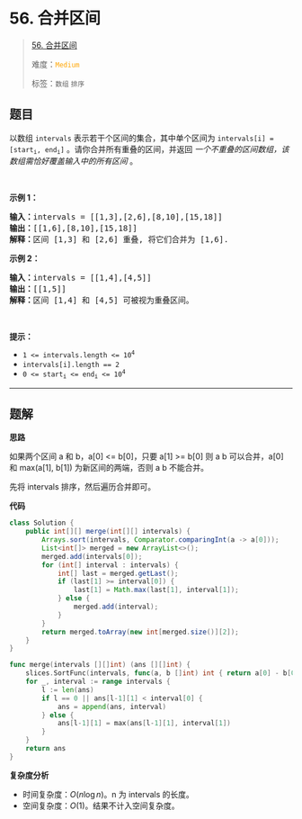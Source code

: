 # 56. 合并区间

> [56. 合并区间](https://leetcode.cn/problems/merge-intervals/)
>
> 难度：<font color=orange>`Medium`</font>
>
> 标签：`数组` `排序`

## 题目

<p>以数组 <code>intervals</code> 表示若干个区间的集合，其中单个区间为 <code>intervals[i] = [start<sub>i</sub>, end<sub>i</sub>]</code> 。请你合并所有重叠的区间，并返回&nbsp;<em>一个不重叠的区间数组，该数组需恰好覆盖输入中的所有区间</em>&nbsp;。</p>

<p>&nbsp;</p>

<p><strong>示例 1：</strong></p>

<pre>
<strong>输入：</strong>intervals = [[1,3],[2,6],[8,10],[15,18]]
<strong>输出：</strong>[[1,6],[8,10],[15,18]]
<strong>解释：</strong>区间 [1,3] 和 [2,6] 重叠, 将它们合并为 [1,6].
</pre>

<p><strong>示例&nbsp;2：</strong></p>

<pre>
<strong>输入：</strong>intervals = [[1,4],[4,5]]
<strong>输出：</strong>[[1,5]]
<strong>解释：</strong>区间 [1,4] 和 [4,5] 可被视为重叠区间。</pre>

<p>&nbsp;</p>

<p><strong>提示：</strong></p>

<ul>
	<li><code>1 &lt;= intervals.length &lt;= 10<sup>4</sup></code></li>
	<li><code>intervals[i].length == 2</code></li>
	<li><code>0 &lt;= start<sub>i</sub> &lt;= end<sub>i</sub> &lt;= 10<sup>4</sup></code></li>
</ul>


--------------------

## 题解

**思路**

如果两个区间 a 和 b，a[0] <= b[0]，只要 a[1] >= b[0] 则 a b 可以合并，a[0] 和 max(a[1], b[1]) 为新区间的两端，否则 a b 不能合并。

先将 intervals 排序，然后遍历合并即可。

**代码**

```java
class Solution {
    public int[][] merge(int[][] intervals) {
        Arrays.sort(intervals, Comparator.comparingInt(a -> a[0]));
        List<int[]> merged = new ArrayList<>();
        merged.add(intervals[0]);
        for (int[] interval : intervals) {
            int[] last = merged.getLast();
            if (last[1] >= interval[0]) {
                last[1] = Math.max(last[1], interval[1]);
            } else {
                merged.add(interval);
            }
        }
        return merged.toArray(new int[merged.size()][2]);
    }
}
```

```go
func merge(intervals [][]int) (ans [][]int) {
	slices.SortFunc(intervals, func(a, b []int) int { return a[0] - b[0] })
	for _, interval := range intervals {
		l := len(ans)
		if l == 0 || ans[l-1][1] < interval[0] {
			ans = append(ans, interval)
		} else {
			ans[l-1][1] = max(ans[l-1][1], interval[1])
		}
	}
	return ans
}
```

**复杂度分析**

- 时间复杂度：$O(n \log n)$。n 为 intervals 的长度。
- 空间复杂度：$O(1)$。结果不计入空间复杂度。
